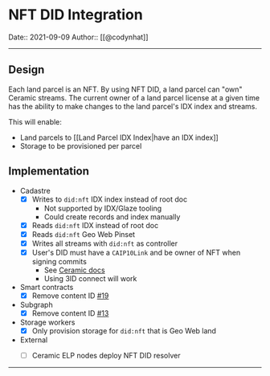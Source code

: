 # NFT DID Integration
Date:: 2021-09-09
Author:: [[@codynhat]]

---

## Design
Each land parcel is an NFT. By using NFT DID, a land parcel can "own" Ceramic streams. The current owner of a land parcel license at a given time has the ability to make changes to the land parcel's IDX index and streams.

This will enable:
- Land parcels to [[Land Parcel IDX Index|have an IDX index]]
- Storage to be provisioned per parcel

## Implementation
- Cadastre
	- [x] Writes to `did:nft` IDX index instead of root doc
		- Not supported by IDX/Glaze tooling
		- Could create records and index manually
	- [x] Reads `did:nft` IDX instead of root doc
	- [x] Reads `did:nft` Geo Web Pinset
	- [x] Writes all streams with `did:nft` as controller
	- [x] User's DID must have a `CAIP10Link` and be owner of NFT when signing commits
		- See [Ceramic docs][1]
		- Using 3ID connect will work
- Smart contracts
	- [x] Remove content ID [#19](https://github.com/Geo-Web-Project/core-contracts/pull/19)
- Subgraph
	- [x] Remove content ID [#13](https://github.com/Geo-Web-Project/geo-web-subgraph/pull/13)
- Storage workers
	- [x] Only provision storage for `did:nft` that is Geo Web land
- External
	- [ ] Ceramic ELP nodes deploy NFT DID resolver


---
[1]: https://developers.ceramic.network/authentication/nft-did/method/